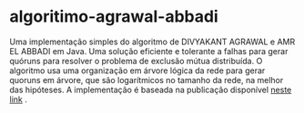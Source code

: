 # algoritimo-agrawal-abbadi

Uma implementação simples do algoritmo de DIVYAKANT AGRAWAL e AMR EL ABBADI em Java. Uma solução eficiente e tolerante a falhas para gerar quóruns para resolver o problema de exclusão mútua distribuída. O algoritmo usa uma organização em árvore lógica da rede para gerar quoruns em árvore, que são logarítmicos no tamanho da rede, na melhor das hipóteses. A implementação é baseada na publicação disponível [neste link](https://users.soe.ucsc.edu/~scott/courses/Fall11/221/Papers/Sync/agrawal-tocs91.pdf) .




